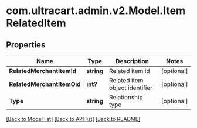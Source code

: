 # com.ultracart.admin.v2.Model.ItemRelatedItem
## Properties

Name | Type | Description | Notes
------------ | ------------- | ------------- | -------------
**RelatedMerchantItemId** | **string** | Related item id | [optional] 
**RelatedMerchantItemOid** | **int?** | Related item object identifier | [optional] 
**Type** | **string** | Relationship type | [optional] 


[[Back to Model list]](../README.md#documentation-for-models) [[Back to API list]](../README.md#documentation-for-api-endpoints) [[Back to README]](../README.md)

